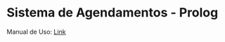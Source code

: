 # Sistema de Agendamentos - Prolog

Manual de Uso: [Link](https://github.com/GMalvestiti/prolog/blob/main/Manual%20de%20Uso.pdf "Manual de Uso")
